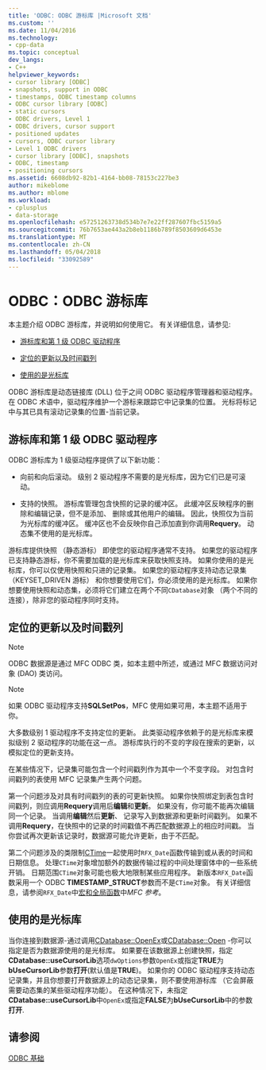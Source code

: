 ```yaml
---
title: 'ODBC: ODBC 游标库 |Microsoft 文档'
ms.custom: ''
ms.date: 11/04/2016
ms.technology:
- cpp-data
ms.topic: conceptual
dev_langs:
- C++
helpviewer_keywords:
- cursor library [ODBC]
- snapshots, support in ODBC
- timestamps, ODBC timestamp columns
- ODBC cursor library [ODBC]
- static cursors
- ODBC drivers, Level 1
- ODBC drivers, cursor support
- positioned updates
- cursors, ODBC cursor library
- Level 1 ODBC drivers
- cursor library [ODBC], snapshots
- ODBC, timestamp
- positioning cursors
ms.assetid: 6608db92-82b1-4164-bb08-78153c227be3
author: mikeblome
ms.author: mblome
ms.workload:
- cplusplus
- data-storage
ms.openlocfilehash: e57251263738d534b7e7e22ff287607fbc5159a5
ms.sourcegitcommit: 76b7653ae443a2b8eb1186b789f8503609d6453e
ms.translationtype: MT
ms.contentlocale: zh-CN
ms.lasthandoff: 05/04/2018
ms.locfileid: "33092589"
---
```

# <a name="odbc-the-odbc-cursor-library"></a>ODBC：ODBC 游标库
本主题介绍 ODBC 游标库，并说明如何使用它。 有关详细信息，请参见:  
  
-   [游标库和第 1 级 ODBC 驱动程序](#_core_the_cursor_library_and_level_1_odbc_drivers)  
  
-   [定位的更新以及时间戳列](#_core_positioned_updates_and_timestamp_columns)  
  
-   [使用的是光标库](#_core_using_the_cursor_library)  
  
 ODBC 游标库是动态链接库 (DLL) 位于之间 ODBC 驱动程序管理器和驱动程序。 在 ODBC 术语中，驱动程序维护一个游标来跟踪它中记录集的位置。 光标将标记中与其已具有滚动记录集的位置-当前记录。  
  
##  <a name="_core_the_cursor_library_and_level_1_odbc_drivers"></a> 游标库和第 1 级 ODBC 驱动程序  
 ODBC 游标库为 1 级驱动程序提供了以下新功能：  
  
-   向前和向后滚动。 级别 2 驱动程序不需要的是光标库，因为它们已是可滚动。  
  
-   支持的快照。 游标库管理包含快照的记录的缓冲区。 此缓冲区反映程序的删除和编辑记录，但不是添加、 删除或其他用户的编辑。 因此，快照仅为当前为光标库的缓冲区。 缓冲区也不会反映你自己添加直到你调用**Requery**。 动态集不使用的是光标库。  
  
 游标库提供快照 （静态游标） 即使您的驱动程序通常不支持。 如果您的驱动程序已支持静态游标，你不需要加载的是光标库来获取快照支持。 如果你使用的是光标库，你可以仅使用快照和只进的记录集。 如果您的驱动程序支持动态记录集 （KEYSET_DRIVEN 游标） 和你想要使用它们，你必须使用的是光标库。 如果你想要使用快照和动态集，必须将它们建立在两个不同`CDatabase`对象 （两个不同的连接），除非您的驱动程序同时支持。  
  
##  <a name="_core_positioned_updates_and_timestamp_columns"></a> 定位的更新以及时间戳列  
  
> [!NOTE]
>  ODBC 数据源是通过 MFC ODBC 类，如本主题中所述，或通过 MFC 数据访问对象 (DAO) 类访问。  
  
> [!NOTE]
>  如果 ODBC 驱动程序支持**SQLSetPos**，MFC 使用如果可用，本主题不适用于你。  
  
 大多数级别 1 驱动程序不支持定位的更新。 此类驱动程序依赖于的是光标库来模拟级别 2 驱动程序的功能在这一点。 游标库执行的不变的字段在搜索的更新，以模拟定位的更新支持。  
  
 在某些情况下，记录集可能包含一个时间戳列作为其中一个不变字段。 对包含时间戳列的表使用 MFC 记录集产生两个问题。  
  
 第一个问题涉及对具有时间戳列的表的可更新快照。 如果你快照绑定到表包含时间戳列，则应调用**Requery**调用后**编辑**和**更新**。 如果没有，你可能不能再次编辑同一个记录。 当调用**编辑**然后**更新**、 记录写入到数据源和更新时间戳列。 如果不调用**Requery**，在快照中的记录的时间戳值不再匹配数据源上的相应时间戳。 当你尝试再次更新该记录时，数据源可能允许更新，由于不匹配。  
  
 第二个问题涉及的类限制[CTime](../../atl-mfc-shared/reference/ctime-class.md)一起使用时`RFX_Date`函数传输到或从表的时间和日期信息。 处理`CTime`对象增加额外的数据传输过程的中间处理窗体中的一些系统开销。 日期范围`CTime`对象可能也极大地限制某些应用程序。 新版本`RFX_Date`函数采用一个 ODBC **TIMESTAMP_STRUCT**参数而不是`CTime`对象。 有关详细信息，请参阅`RFX_Date`中[宏和全局函数](../../mfc/reference/mfc-macros-and-globals.md)中*MFC 参考*。  

  
##  <a name="_core_using_the_cursor_library"></a> 使用的是光标库  
 当你连接到数据源-通过调用[CDatabase::OpenEx](../../mfc/reference/cdatabase-class.md#openex)或[CDatabase::Open](../../mfc/reference/cdatabase-class.md#open) -你可以指定是否为数据源使用的是光标库。 如果要在该数据源上创建快照，指定**CDatabase::useCursorLib**选项`dwOptions`参数`OpenEx`或指定**TRUE**为**bUseCursorLib**参数**打开**(默认值是**TRUE**)。 如果你的 ODBC 驱动程序支持动态记录集，并且你想要打开数据源上的动态记录集，则不要使用游标库 （它会屏蔽需要动态集的某些驱动程序功能）。 在这种情况下，未指定**CDatabase::useCursorLib**中`OpenEx`或指定**FALSE**为**bUseCursorLib**中的参数**打开**.  
  
## <a name="see-also"></a>请参阅  
 [ODBC 基础](../../data/odbc/odbc-basics.md)